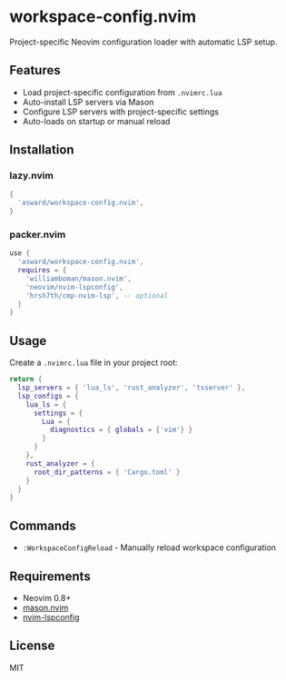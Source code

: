 # workspace-config.nvim

Project-specific Neovim configuration loader with automatic LSP setup.

## Features

- Load project-specific configuration from `.nvimrc.lua`
- Auto-install LSP servers via Mason
- Configure LSP servers with project-specific settings
- Auto-loads on startup or manual reload

## Installation

### lazy.nvim
```lua
{
  'asward/workspace-config.nvim',
}
```

### packer.nvim
```lua
use {
  'asward/workspace-config.nvim',
  requires = {
    'williamboman/mason.nvim',
    'neovim/nvim-lspconfig',
    'hrsh7th/cmp-nvim-lsp', -- optional
  }
}
```

## Usage

Create a `.nvimrc.lua` file in your project root:

```lua
return {
  lsp_servers = { 'lua_ls', 'rust_analyzer', 'tsserver' },
  lsp_configs = {
    lua_ls = {
      settings = {
        Lua = {
          diagnostics = { globals = {'vim'} }
        }
      }
    },
    rust_analyzer = {
      root_dir_patterns = { 'Cargo.toml' }
    }
  }
}
```

## Commands

- `:WorkspaceConfigReload` - Manually reload workspace configuration

## Requirements

- Neovim 0.8+
- [mason.nvim](https://github.com/williamboman/mason.nvim)
- [nvim-lspconfig](https://github.com/neovim/nvim-lspconfig)

## License

MIT
